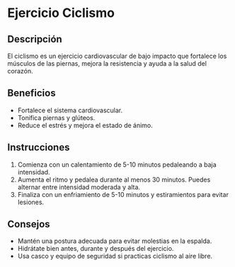 # Ejercicio Ciclismo

## Descripción
El ciclismo es un ejercicio cardiovascular de bajo impacto que fortalece los músculos de las piernas, mejora la resistencia y ayuda a la salud del corazón.

## Beneficios
- Fortalece el sistema cardiovascular.
- Tonifica piernas y glúteos.
- Reduce el estrés y mejora el estado de ánimo.

## Instrucciones

1. Comienza con un calentamiento de 5-10 minutos pedaleando a baja intensidad.
2. Aumenta el ritmo y pedalea durante al menos 30 minutos. Puedes alternar entre intensidad moderada y alta.
3. Finaliza con un enfriamiento de 5-10 minutos y estiramientos para evitar lesiones.

## Consejos
- Mantén una postura adecuada para evitar molestias en la espalda.
- Hidrátate bien antes, durante y después del ejercicio.
- Usa casco y equipo de seguridad si practicas ciclismo al aire libre.